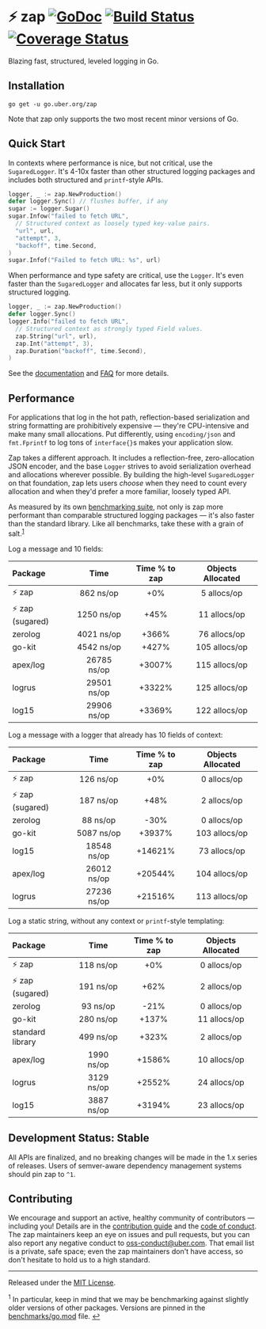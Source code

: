 # :zap: zap [![GoDoc][doc-img]][doc] [![Build Status][ci-img]][ci] [![Coverage Status][cov-img]][cov]

Blazing fast, structured, leveled logging in Go.

## Installation

`go get -u go.uber.org/zap`

Note that zap only supports the two most recent minor versions of Go.

## Quick Start

In contexts where performance is nice, but not critical, use the
`SugaredLogger`. It's 4-10x faster than other structured logging
packages and includes both structured and `printf`-style APIs.

```go
logger, _ := zap.NewProduction()
defer logger.Sync() // flushes buffer, if any
sugar := logger.Sugar()
sugar.Infow("failed to fetch URL",
  // Structured context as loosely typed key-value pairs.
  "url", url,
  "attempt", 3,
  "backoff", time.Second,
)
sugar.Infof("Failed to fetch URL: %s", url)
```

When performance and type safety are critical, use the `Logger`. It's even
faster than the `SugaredLogger` and allocates far less, but it only supports
structured logging.

```go
logger, _ := zap.NewProduction()
defer logger.Sync()
logger.Info("failed to fetch URL",
  // Structured context as strongly typed Field values.
  zap.String("url", url),
  zap.Int("attempt", 3),
  zap.Duration("backoff", time.Second),
)
```

See the [documentation][doc] and [FAQ](FAQ.md) for more details.

## Performance

For applications that log in the hot path, reflection-based serialization and
string formatting are prohibitively expensive &mdash; they're CPU-intensive
and make many small allocations. Put differently, using `encoding/json` and
`fmt.Fprintf` to log tons of `interface{}`s makes your application slow.

Zap takes a different approach. It includes a reflection-free, zero-allocation
JSON encoder, and the base `Logger` strives to avoid serialization overhead
and allocations wherever possible. By building the high-level `SugaredLogger`
on that foundation, zap lets users _choose_ when they need to count every
allocation and when they'd prefer a more familiar, loosely typed API.

As measured by its own [benchmarking suite][], not only is zap more performant
than comparable structured logging packages &mdash; it's also faster than the
standard library. Like all benchmarks, take these with a grain of salt.<sup
id="anchor-versions">[1](#footnote-versions)</sup>

Log a message and 10 fields:

| Package             |    Time     | Time % to zap | Objects Allocated |
| :------------------ | :---------: | :-----------: | :---------------: |
| :zap: zap           |  862 ns/op  |      +0%      |    5 allocs/op    |
| :zap: zap (sugared) | 1250 ns/op  |     +45%      |   11 allocs/op    |
| zerolog             | 4021 ns/op  |     +366%     |   76 allocs/op    |
| go-kit              | 4542 ns/op  |     +427%     |   105 allocs/op   |
| apex/log            | 26785 ns/op |    +3007%     |   115 allocs/op   |
| logrus              | 29501 ns/op |    +3322%     |   125 allocs/op   |
| log15               | 29906 ns/op |    +3369%     |   122 allocs/op   |

Log a message with a logger that already has 10 fields of context:

| Package             |    Time     | Time % to zap | Objects Allocated |
| :------------------ | :---------: | :-----------: | :---------------: |
| :zap: zap           |  126 ns/op  |      +0%      |    0 allocs/op    |
| :zap: zap (sugared) |  187 ns/op  |     +48%      |    2 allocs/op    |
| zerolog             |  88 ns/op   |     -30%      |    0 allocs/op    |
| go-kit              | 5087 ns/op  |    +3937%     |   103 allocs/op   |
| log15               | 18548 ns/op |    +14621%    |   73 allocs/op    |
| apex/log            | 26012 ns/op |    +20544%    |   104 allocs/op   |
| logrus              | 27236 ns/op |    +21516%    |   113 allocs/op   |

Log a static string, without any context or `printf`-style templating:

| Package             |    Time    | Time % to zap | Objects Allocated |
| :------------------ | :--------: | :-----------: | :---------------: |
| :zap: zap           | 118 ns/op  |      +0%      |    0 allocs/op    |
| :zap: zap (sugared) | 191 ns/op  |     +62%      |    2 allocs/op    |
| zerolog             |  93 ns/op  |     -21%      |    0 allocs/op    |
| go-kit              | 280 ns/op  |     +137%     |   11 allocs/op    |
| standard library    | 499 ns/op  |     +323%     |    2 allocs/op    |
| apex/log            | 1990 ns/op |    +1586%     |   10 allocs/op    |
| logrus              | 3129 ns/op |    +2552%     |   24 allocs/op    |
| log15               | 3887 ns/op |    +3194%     |   23 allocs/op    |

## Development Status: Stable

All APIs are finalized, and no breaking changes will be made in the 1.x series
of releases. Users of semver-aware dependency management systems should pin
zap to `^1`.

## Contributing

We encourage and support an active, healthy community of contributors &mdash;
including you! Details are in the [contribution guide](CONTRIBUTING.md) and
the [code of conduct](CODE_OF_CONDUCT.md). The zap maintainers keep an eye on
issues and pull requests, but you can also report any negative conduct to
oss-conduct@uber.com. That email list is a private, safe space; even the zap
maintainers don't have access, so don't hesitate to hold us to a high
standard.

<hr>

Released under the [MIT License](LICENSE.txt).

<sup id="footnote-versions">1</sup> In particular, keep in mind that we may be
benchmarking against slightly older versions of other packages. Versions are
pinned in the [benchmarks/go.mod][] file. [↩](#anchor-versions)

[doc-img]: https://pkg.go.dev/badge/go.uber.org/zap
[doc]: https://pkg.go.dev/go.uber.org/zap
[ci-img]: https://github.com/uber-go/zap/actions/workflows/go.yml/badge.svg
[ci]: https://github.com/uber-go/zap/actions/workflows/go.yml
[cov-img]: https://codecov.io/gh/uber-go/zap/branch/master/graph/badge.svg
[cov]: https://codecov.io/gh/uber-go/zap
[benchmarking suite]: https://github.com/uber-go/zap/tree/master/benchmarks
[benchmarks/go.mod]: https://github.com/uber-go/zap/blob/master/benchmarks/go.mod
